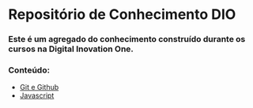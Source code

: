 # Repositório de Conhecimento DIO
### Este é um agregado do conhecimento construído durante os cursos na Digital Inovation One.


### Conteúdo:
- [Git e Github](https://github.com/TavaresW-lima/repositorio-dio-desafio-github/tree/main/Git%20e%20Github)
- [Javascript](https://github.com/TavaresW-lima/repositorio-dio-desafio-github/tree/main/Javascript)
